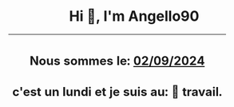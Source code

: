 <h1 align='center'>Hi 👋, I'm Angello90</h1>
<div align='center'>

|<h2 align='center'>Nous sommes le: <u>02/09/2024</u></h2><h2 align='center'>c'est un lundi et je suis au: 🏢 travail.</h2>|
|---
</div>
